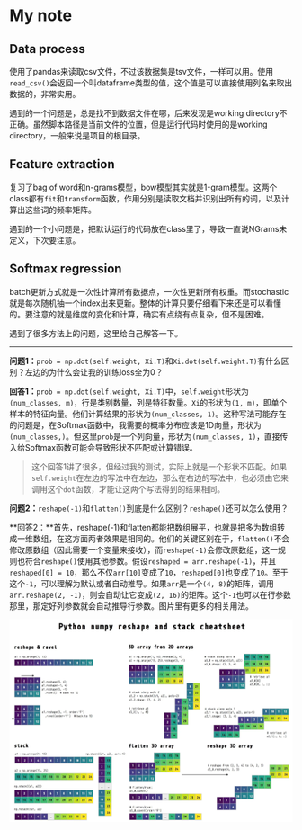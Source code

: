 # My note

## Data process

使用了pandas来读取csv文件，不过该数据集是tsv文件，一样可以用。使用`read_csv()`会返回一个叫dataframe类型的值，这个值是可以直接使用列名来取出数据的，非常实用。

遇到的一个问题是，总是找不到数据文件在哪，后来发现是working directory不正确。虽然脚本路径是当前文件的位置，但是运行代码时使用的是working directory，一般来说是项目的根目录。

## Feature extraction

复习了bag of word和n-grams模型，bow模型其实就是1-gram模型。这两个class都有`fit`和`transform`函数，作用分别是读取文档并识别出所有的词，以及计算出这些词的频率矩阵。

遇到的一个小问题是，把默认运行的代码放在class里了，导致一直说NGrams未定义，下次要注意。

## Softmax regression

batch更新方式就是一次性计算所有数据点，一次性更新所有权重。而stochastic就是每次随机抽一个index出来更新。整体的计算只要仔细看下来还是可以看懂的。要注意的就是维度的变化和计算，确实有点绕有点复杂，但不是困难。

遇到了很多方法上的问题，这里给自己解答一下。

---

**问题1：**`prob = np.dot(self.weight, Xi.T)`和`Xi.dot(self.weight.T)`有什么区别？左边的为什么会让我的训练loss全为0？

**回答1：**`prob = np.dot(self.weight, Xi.T)`中，`self.weight`形状为`(num_classes, m)`，行是类别数量，列是特征数量。`Xi`的形状为`(1, m)`，即单个样本的特征向量。他们计算结果的形状为`(num_classes, 1)`。这种写法可能存在的问题是，在Softmax函数中，我需要的概率分布应该是1D向量，形状为`(num_classes,)`。但这里`prob`是一个列向量，形状为`(num_classes, 1)`，直接传入给Softmax函数可能会导致形状不匹配或计算错误。

> 这个回答1讲了很多，但经过我的测试，实际上就是一个形状不匹配。如果`self.weight`在左边的写法中在左边，那么在右边的写法中，也必须由它来调用这个`dot`函数，才能让这两个写法得到的结果相同。

**问题2：**`reshape(-1)`和`flatten()`到底是什么区别？`reshape()`还可以怎么使用？

**回答2：**首先，reshape(-1)和flatten都能把数组展平，也就是把多为数组转成一维数组，在这方面两者效果是相同的。他们的关键区别在于，`flatten()`不会修改原数组（因此需要一个变量来接收），而`reshape(-1)`会修改原数组，这一规则也符合`reshape()`使用其他参数。假设`reshaped = arr.reshape(-1)`，并且`reshaped[0] = 10`，那么不仅`arr[10]`变成了`10`，`reshaped[0]`也变成了`10`。至于这个`-1`，可以理解为默认或者自动推导。如果`arr`是一个`(4, 8)`的矩阵，调用`arr.reshape(2, -1)`，则会自动让它变成`(2, 16)`的矩阵。这个`-1`也可以在行参数那里，那定好列参数就会自动推导行参数。图片里有更多的相关用法。

![reshape_mathod](img\reshape_mathod.png)